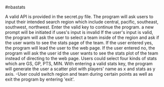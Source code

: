 #nbastats

A valid API is provided in the secret.py file.
The program will ask users to input their intended search region which include central, pacific, southeast, southwest, northwest. Enter the valid key to continue the program. a new prompt will be initiated if uses's input is invalid
If the user's input is valid, the program will ask the user to select a team inside of the region and ask if the user wants to see the stats page of the team. If the user entered yes, the program will lead the user to the web page. If the user entered no, the program will ask the user id the user wants to see the stats plot of the team instead of directing to the web page.
Users could select four kinds of stats which are GS, GP, PTS, MIN. With entering a valid stats key, the program will generate the user a scatter plot with players' name as x and stats as y axis. -User could switch region and team during certain points as well as exit the program by entering 'exit'.
